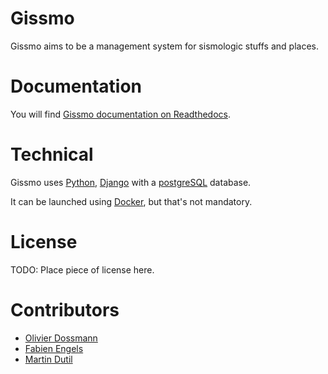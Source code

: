 # Gissmo

Gissmo aims to be a management system for sismologic stuffs and places.

# Documentation

You will find [Gissmo documentation on Readthedocs](http://gissmo.readthedocs.org/).

# Technical

Gissmo uses [Python](http://python.org/), [Django](http://djangoproject.com/) with a [postgreSQL](http://postgresql.org/) database.

It can be launched using [Docker](https://www.docker.com/), but that's not mandatory.

# License

TODO: Place piece of license here.

# Contributors

* [Olivier Dossmann](https://github.com/blankoworld)
* [Fabien Engels](https://github.com/fabienengels)
* [Martin Dutil](https://github.com/mdutil)
